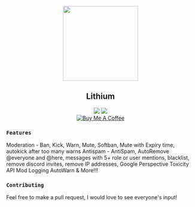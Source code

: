 <p align="center">
   <img src="https://cdn.discordapp.com/avatars/445176711030767616/8beccd63bef72119dfd0c4da74959472.png?size=128" width="200" />
<h2 align="center">Lithium</h2>
<p align="center">
   <a href="https://discord.me/passive"><img src="https://img.shields.io/badge/Invite-PassiveModding-7289DA.svg?longCache=true&style=flat-square&logo=discord"/></a>
   <a href="https://discordapp.com/oauth2/authorize?client_id=445176711030767616&scope=bot&permissions=2146958591"><img src="https://img.shields.io/badge/Invite-Lithium-7289DA.svg?longCache=true&style=flat-square&logo=discord"/></a>
   <br/>
   <a href="https://www.buymeacoffee.com/Passive" target="_blank"><img src="https://www.buymeacoffee.com/assets/img/custom_images/black_img.png" alt="Buy Me A Coffee" style="height: auto !important;width: auto !important;" ></a>
</p>
</p>

### `Features`
Moderation - Ban, Kick, Warn, Mute, Softban, Mute with Expiry time, autokick after too many warns
Antispam - AntiSpam, AutoRemove @everyone and @here, messages with 5+ role or user mentions, blacklist, remove discord invites, remove IP addresses, Google Perspective Toxicity API
Mod Logging
AutoWarn
& More!!!
### `Contributing`
Feel free to make a pull request, I would love to see everyone's input!